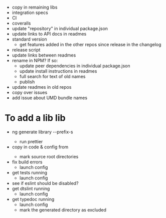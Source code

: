 - copy in remaining libs
- integration specs
- CI
- coveralls
- update "repository" in individual package.json
- update links to API docs in readmes
- standard version
  - get features added in the other repos since release in the changelog
- release script
- update links between readmes
- rename in NPM? If so:
  - update peer dependencies in individual package.json
  - update install instructions in readmes
  - full search for text of old names
  - publish
- update readmes in old repos
- copy over issues
- add issue about UMD bundle names

# To add a lib lib

- ng generate library --prefix-s <name>
  - run prettier
- copy in code & config from <name>
  - mark source root directories
- fix build errors
  - launch config
- get tests running
  - launch config
- see if eslint should be disabled?
- get dtslint running
  - launch config
- get typedoc running
  - launch config
  - mark the generated directory as excluded
